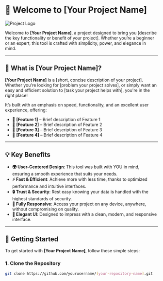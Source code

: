 # 🚀 **Welcome to [Your Project Name]**

![Project Logo](https://via.placeholder.com/150)  

Welcome to **[Your Project Name]**, a project designed to bring you [describe the key functionality or benefit of your project]. Whether you’re a beginner or an expert, this tool is crafted with simplicity, power, and elegance in mind.

---

## 📌 **What is [Your Project Name]?**

**[Your Project Name]** is a [short, concise description of your project]. Whether you're looking for [problem your project solves], or simply want an easy and efficient solution to [task your project helps with], you're in the right place!

It’s built with an emphasis on speed, functionality, and an excellent user experience, offering:

- 🔹 **[Feature 1]** – Brief description of Feature 1
- 🔹 **[Feature 2]** – Brief description of Feature 2
- 🔹 **[Feature 3]** – Brief description of Feature 3
- 🔹 **[Feature 4]** – Brief description of Feature 4

---

## 💡 **Key Benefits**

- **🌍 User-Centered Design**: This tool was built with YOU in mind, ensuring a smooth experience that suits your needs.
- **⚡ Fast & Efficient**: Achieve more with less time, thanks to optimized performance and intuitive interfaces.
- **🔒 Trust & Security**: Rest easy knowing your data is handled with the highest standards of security.
- **📱 Fully Responsive**: Access your project on any device, anywhere, without compromising on quality.
- **🎨 Elegant UI**: Designed to impress with a clean, modern, and responsive interface.

---

## 🔧 **Getting Started**

To get started with **[Your Project Name]**, follow these simple steps:

### 1. **Clone the Repository**
```bash
git clone https://github.com/yourusername/[your-repository-name].git
